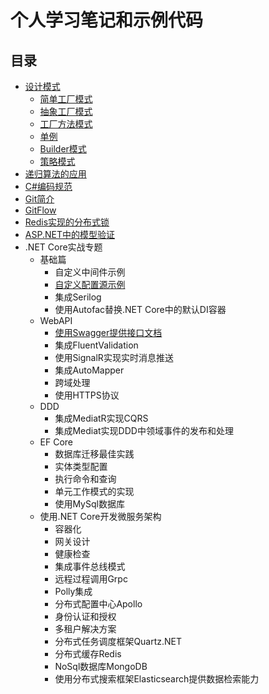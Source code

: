 # 个人学习笔记和示例代码

## 目录

- [设计模式](./docs/design-pattern/)
  - [简单工厂模式](./docs/design-pattern/factory.md)
  - [抽象工厂模式](./docs/design-pattern/abstract-factory.md)
  - [工厂方法模式](./docs/design-pattern/factory-method.md)
  - [单例](./docs/design-pattern/singleton.md)
  - [Builder模式](./docs/design-pattern/builder.md)
  - [策略模式](./docs/design-pattern/strategy.md)
- [递归算法的应用](./docs/algorithm-recursion.md)
- [C#编码规范](./docs/csharp-coding-standards.md)
- [Git简介](./docs/git-introduce.md)
- [GitFlow](./docs/gitflow.md)
- [Redis实现的分布式锁](./docs/distributed-locks-with-redis.md)
- [ASP.NET中的模型验证](./docs/model-validation-in-aspnet-web-api.md)
- .NET Core实战专题
  - 基础篇
    - 自定义中间件示例
    - [自定义配置源示例](./docs/dotnetcore/custom-configuration-source.md)
    - 集成Serilog
    - 使用Autofac替换.NET Core中的默认DI容器
  - WebAPI
    - [使用Swagger提供接口文档](./docs/dotnetcore/use-swagger.md)
    - 集成FluentValidation
    - 使用SignalR实现实时消息推送
    - 集成AutoMapper
    - 跨域处理
    - 使用HTTPS协议
  - DDD
    - 集成MediatR实现CQRS
    - 集成Mediat实现DDD中领域事件的发布和处理
  - EF Core
    - 数据库迁移最佳实践
    - 实体类型配置
    - 执行命令和查询
    - 单元工作模式的实现
    - 使用MySql数据库
  - 使用.NET Core开发微服务架构
    - 容器化
    - 网关设计
    - 健康检查
    - 集成事件总线模式
    - 远程过程调用Grpc
    - Polly集成
    - 分布式配置中心Apollo
    - 身份认证和授权
    - 多租户解决方案
    - 分布式任务调度框架Quartz.NET
    - 分布式缓存Redis
    - NoSql数据库MongoDB
    - 使用分布式搜索框架Elasticsearch提供数据检索能力
